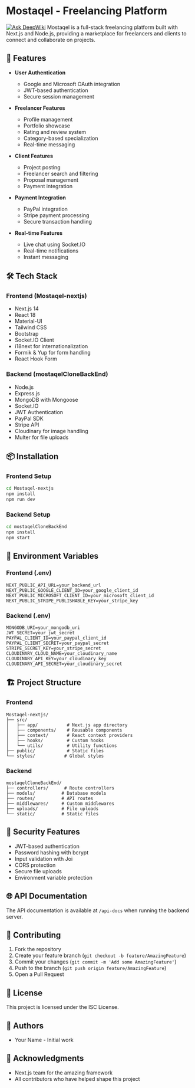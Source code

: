 # Mostaqel - Freelancing Platform
<a href="https://deepwiki.com/abdelrahman-elsaady/Mostaqel-nextjs"><img src="https://deepwiki.com/badge.svg" alt="Ask DeepWiki"></a>
Mostaqel is a full-stack freelancing platform built with Next.js and Node.js, providing a marketplace for freelancers and clients to connect and collaborate on projects.

## 🚀 Features

- **User Authentication**
  - Google and Microsoft OAuth integration
  - JWT-based authentication
  - Secure session management

- **Freelancer Features**
  - Profile management
  - Portfolio showcase
  - Rating and review system
  - Category-based specialization
  - Real-time messaging

- **Client Features**
  - Project posting
  - Freelancer search and filtering
  - Proposal management
  - Payment integration

- **Payment Integration**
  - PayPal integration
  - Stripe payment processing
  - Secure transaction handling

- **Real-time Features**
  - Live chat using Socket.IO
  - Real-time notifications
  - Instant messaging

## 🛠️ Tech Stack

### Frontend (Mostaqel-nextjs)
- Next.js 14
- React 18
- Material-UI
- Tailwind CSS
- Bootstrap
- Socket.IO Client
- i18next for internationalization
- Formik & Yup for form handling
- React Hook Form

### Backend (mostaqelCloneBackEnd)
- Node.js
- Express.js
- MongoDB with Mongoose
- Socket.IO
- JWT Authentication
- PayPal SDK
- Stripe API
- Cloudinary for image handling
- Multer for file uploads

## 📦 Installation

### Frontend Setup
```bash
cd Mostaqel-nextjs
npm install
npm run dev
```

### Backend Setup
```bash
cd mostaqelCloneBackEnd
npm install
npm start
```

## 🔧 Environment Variables

### Frontend (.env)
```
NEXT_PUBLIC_API_URL=your_backend_url
NEXT_PUBLIC_GOOGLE_CLIENT_ID=your_google_client_id
NEXT_PUBLIC_MICROSOFT_CLIENT_ID=your_microsoft_client_id
NEXT_PUBLIC_STRIPE_PUBLISHABLE_KEY=your_stripe_key
```

### Backend (.env)
```
MONGODB_URI=your_mongodb_uri
JWT_SECRET=your_jwt_secret
PAYPAL_CLIENT_ID=your_paypal_client_id
PAYPAL_CLIENT_SECRET=your_paypal_secret
STRIPE_SECRET_KEY=your_stripe_secret
CLOUDINARY_CLOUD_NAME=your_cloudinary_name
CLOUDINARY_API_KEY=your_cloudinary_key
CLOUDINARY_API_SECRET=your_cloudinary_secret
```

## 🏗️ Project Structure

### Frontend
```
Mostaqel-nextjs/
├── src/
│   ├── app/           # Next.js app directory
│   ├── components/    # Reusable components
│   ├── context/       # React context providers
│   ├── hooks/         # Custom hooks
│   └── utils/         # Utility functions
├── public/            # Static files
└── styles/           # Global styles
```

### Backend
```
mostaqelCloneBackEnd/
├── controllers/      # Route controllers
├── models/          # Database models
├── routes/          # API routes
├── middlewares/     # Custom middlewares
├── uploads/         # File uploads
└── static/          # Static files
```

## 🔐 Security Features

- JWT-based authentication
- Password hashing with bcrypt
- Input validation with Joi
- CORS protection
- Secure file uploads
- Environment variable protection

## 🌐 API Documentation

The API documentation is available at `/api-docs` when running the backend server.

## 🤝 Contributing

1. Fork the repository
2. Create your feature branch (`git checkout -b feature/AmazingFeature`)
3. Commit your changes (`git commit -m 'Add some AmazingFeature'`)
4. Push to the branch (`git push origin feature/AmazingFeature`)
5. Open a Pull Request

## 📝 License

This project is licensed under the ISC License.

## 👥 Authors

- Your Name - Initial work

## 🙏 Acknowledgments

- Next.js team for the amazing framework
- All contributors who have helped shape this project

